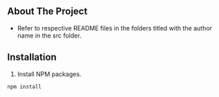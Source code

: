 ## About The Project

- Refer to respective README files in the folders titled with the author name in the src folder.

## Installation

1. Install NPM packages.

```sh
npm install
```
